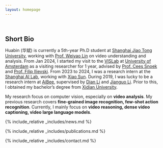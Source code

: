 ```yaml
---
layout: homepage
---
```


<h1 id="about-me"></h1>

<h2 style="margin: 60px 0px 10px;">Short Bio</h2>

Huabin (华斌) is currently a 5th-year Ph.D student at [Shanghai Jiao Tong University](https://en.sjtu.edu.cn/), working with [Prof. Weiyao Lin](https://www.cs.jhu.edu/~ayuille/) on video understanding and analysis. From Jan 2024, I started my visit to the [VISLab](https://ivi.fnwi.uva.nl/vislab/) at [University of Amsterdam](https://www.uva.nl/) as a visiting researcher for 1 year, advised by [Prof. Cees Snoek](https://www.cs.jhu.edu/~ayuille/) and [Prof. Filip Ilievski](https://www.ilievski.info/). From 2023 to 2024, I was a research intern at the [Shanghai AI Lab](https://www.shlab.org.cn/), working with [Xiao Sun](https://jimmysuen.github.io/). During 2019, I was lucky to be a research intern at [AiBee](https://www.aibee.com/), supervised by [Dian Li](https://scholar.google.com.hk/citations?user=rF7HU94AAAAJ) and [Jianguo Li](https://sites.google.com/site/leeplus/). Prior to this, I obtained my bachelor’s degree from [Xidian University](https://en.xidian.edu.cn/). 

My research focus on computer vision, especially on **video analysis**. My previous research covers **fine-grained image recognition, few-shot action recognition**. Currently, I mainly focus on **video reasoning, dense video captioning, video large language models**.

<!--
<strong style="color:#e74d3c; font-weight:600"><strong style="color:#e74d3c; font-weight:600">I am currently on the 2023-2024 academic job market, looking for faculty positions in CS, CSE, ECE, IEOR, etc., related to Artificial Intelligence, Computer Vision, and Machine Learning. Please feel free to contact me if you are interested. I am also happy to give talks on my research in related seminars.</strong></strong>
-->

{% include_relative _includes/news.md %}

{% include_relative _includes/publications.md %}

{% include_relative _includes/contact.md %}

